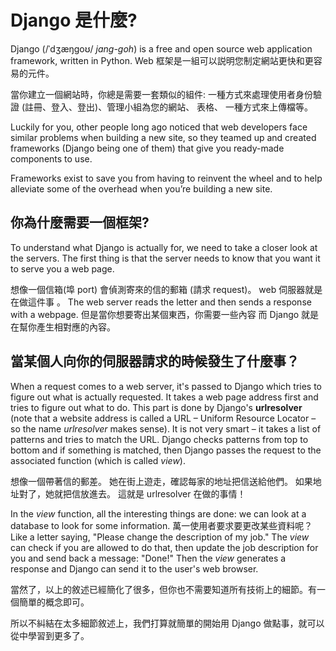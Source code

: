 # Django 是什麼?

Django (/ˈdʒæŋɡoʊ/ *jang-goh*) is a free and open source web application framework, written in Python. Web 框架是一組可以説明您制定網站更快和更容易的元件。

當你建立一個網站時，你總是需要一套類似的組件: 一種方式來處理使用者身份驗證 (註冊、登入、登出)、管理小組為您的網站、 表格、 一種方式來上傳檔等。

Luckily for you, other people long ago noticed that web developers face similar problems when building a new site, so they teamed up and created frameworks (Django being one of them) that give you ready-made components to use.

Frameworks exist to save you from having to reinvent the wheel and to help alleviate some of the overhead when you’re building a new site.

## 你為什麼需要一個框架?

To understand what Django is actually for, we need to take a closer look at the servers. The first thing is that the server needs to know that you want it to serve you a web page.

想像一個信箱(埠 port) 會偵測寄來的信的郵箱 (請求 request)。 web 伺服器就是在做這件事 。 The web server reads the letter and then sends a response with a webpage. 但是當你想要寄出某個東西，你需要一些內容 而 Django 就是在幫你產生相對應的內容。

## 當某個人向你的伺服器請求的時候發生了什麼事？

When a request comes to a web server, it's passed to Django which tries to figure out what is actually requested. It takes a web page address first and tries to figure out what to do. This part is done by Django's **urlresolver** (note that a website address is called a URL – Uniform Resource Locator – so the name *urlresolver* makes sense). It is not very smart – it takes a list of patterns and tries to match the URL. Django checks patterns from top to bottom and if something is matched, then Django passes the request to the associated function (which is called *view*).

想像一個帶著信的郵差。 她在街上遊走，確認每家的地址把信送給他們。 如果地址對了，她就把信放進去。 這就是 urlresolver 在做的事情！

In the *view* function, all the interesting things are done: we can look at a database to look for some information. 萬一使用者要求要更改某些資料呢？ Like a letter saying, "Please change the description of my job." The *view* can check if you are allowed to do that, then update the job description for you and send back a message: "Done!" Then the *view* generates a response and Django can send it to the user's web browser.

當然了，以上的敘述已經簡化了很多，但你也不需要知道所有技術上的細節。有一個簡單的概念即可。

所以不糾結在太多細節敘述上，我們打算就簡單的開始用 Django 做點事，就可以從中學習到更多了。